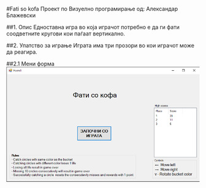 #Fati so kofa
Проект по Визуелно програмирање од: Александар Блажевски

##1. Опис
Едноставна игра во која играчот потребно е да ги фати соодветните кругови кои паѓаат вертикално.

##2. Упатство за играње
Играта има три прозори во кои играчот може да реагира.

##2.1 Мени форма
![Menu form image](https://github.com/AleksandarBlazhevski/Fati-so-kofa/blob/master/Fati-so-kofa/Fati-so-kofa/Preview/Menu%20Form.png?raw=true)
